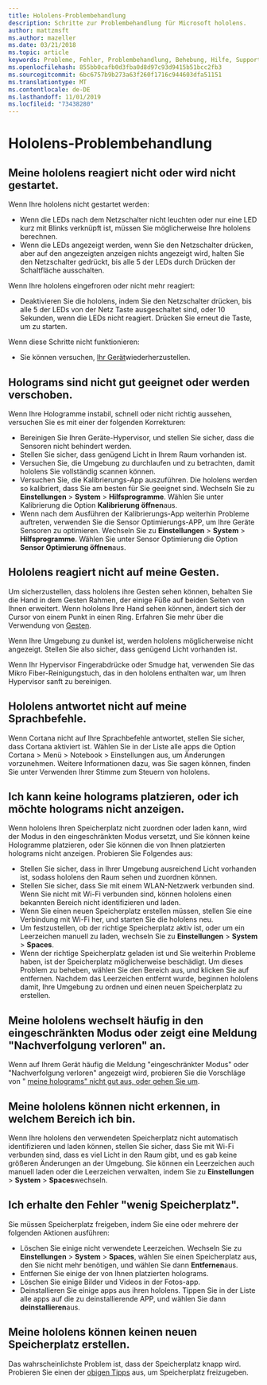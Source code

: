 ```yaml
---
title: Hololens-Problembehandlung
description: Schritte zur Problembehandlung für Microsoft hololens.
author: mattzmsft
ms.author: mazeller
ms.date: 03/21/2018
ms.topic: article
keywords: Probleme, Fehler, Problembehandlung, Behebung, Hilfe, Support, hololens
ms.openlocfilehash: 855bb0cafb0d3fba0d8d97c93d9415b51bcc2fb3
ms.sourcegitcommit: 6bc6757b9b273a63f260f1716c944603dfa51151
ms.translationtype: MT
ms.contentlocale: de-DE
ms.lasthandoff: 11/01/2019
ms.locfileid: "73438280"
---
```

# <a name="hololens-troubleshooting"></a>Hololens-Problembehandlung

## <a name="my-hololens-is-unresponsive-or-wont-boot"></a>Meine hololens reagiert nicht oder wird nicht gestartet.

Wenn Ihre hololens nicht gestartet werden:
* Wenn die LEDs nach dem Netzschalter nicht leuchten oder nur eine LED kurz mit Blinks verknüpft ist, müssen Sie möglicherweise Ihre hololens berechnen.
* Wenn die LEDs angezeigt werden, wenn Sie den Netzschalter drücken, aber auf den angezeigten anzeigen nichts angezeigt wird, halten Sie den Netzschalter gedrückt, bis alle 5 der LEDs durch Drücken der Schaltfläche ausschalten.

Wenn Ihre hololens eingefroren oder nicht mehr reagiert:
* Deaktivieren Sie die hololens, indem Sie den Netzschalter drücken, bis alle 5 der LEDs von der Netz Taste ausgeschaltet sind, oder 10 Sekunden, wenn die LEDs nicht reagiert. Drücken Sie erneut die Taste, um zu starten.

Wenn diese Schritte nicht funktionieren:
* Sie können versuchen, [Ihr Gerät](reset-or-recover-your-hololens.md)wiederherzustellen.

## <a name="holograms-dont-look-good-or-are-moving-around"></a>Holograms sind nicht gut geeignet oder werden verschoben.

Wenn Ihre Hologramme instabil, schnell oder nicht richtig aussehen, versuchen Sie es mit einer der folgenden Korrekturen:
* Bereinigen Sie Ihren Geräte-Hypervisor, und stellen Sie sicher, dass die Sensoren nicht behindert werden.
* Stellen Sie sicher, dass genügend Licht in Ihrem Raum vorhanden ist.
* Versuchen Sie, die Umgebung zu durchlaufen und zu betrachten, damit hololens Sie vollständig scannen können.
* Versuchen Sie, die Kalibrierungs-App auszuführen. Die hololens werden so kalibriert, dass Sie am besten für Sie geeignet sind. Wechseln Sie zu **Einstellungen** > **System** > **Hilfsprogramme**. Wählen Sie unter Kalibrierung die Option **Kalibrierung öffnen**aus.
* Wenn nach dem Ausführen der Kalibrierungs-App weiterhin Probleme auftreten, verwenden Sie die Sensor Optimierungs-APP, um Ihre Geräte Sensoren zu optimieren. Wechseln Sie zu **Einstellungen** > **System** > **Hilfsprogramme**. Wählen Sie unter Sensor Optimierung die Option **Sensor Optimierung öffnen**aus.

## <a name="hololens-doesnt-respond-to-my-gestures"></a>Hololens reagiert nicht auf meine Gesten.

Um sicherzustellen, dass hololens ihre Gesten sehen können, behalten Sie die Hand in dem Gesten Rahmen, der einige Füße auf beiden Seiten von Ihnen erweitert. Wenn hololens Ihre Hand sehen können, ändert sich der Cursor von einem Punkt in einen Ring. Erfahren Sie mehr über die Verwendung von [Gesten](gaze-and-commit.md#composite-gestures).

Wenn Ihre Umgebung zu dunkel ist, werden hololens möglicherweise nicht angezeigt. Stellen Sie also sicher, dass genügend Licht vorhanden ist.

Wenn Ihr Hypervisor Fingerabdrücke oder Smudge hat, verwenden Sie das Mikro Fiber-Reinigungstuch, das in den hololens enthalten war, um Ihren Hypervisor sanft zu bereinigen.

## <a name="hololens-doesnt-respond-to-my-voice-commands"></a>Hololens antwortet nicht auf meine Sprachbefehle.

Wenn Cortana nicht auf Ihre Sprachbefehle antwortet, stellen Sie sicher, dass Cortana aktiviert ist. Wählen Sie in der Liste alle apps die Option Cortana > Menü > Notebook > Einstellungen aus, um Änderungen vorzunehmen. Weitere Informationen dazu, was Sie sagen können, finden Sie unter Verwenden Ihrer Stimme zum Steuern von hololens.

## <a name="i-cant-place-holograms-or-see-holograms-i-previously-placed"></a>Ich kann keine holograms platzieren, oder ich möchte holograms nicht anzeigen.

Wenn hololens Ihren Speicherplatz nicht zuordnen oder laden kann, wird der Modus in den eingeschränkten Modus versetzt, und Sie können keine Hologramme platzieren, oder Sie können die von Ihnen platzierten holograms nicht anzeigen. Probieren Sie Folgendes aus:
* Stellen Sie sicher, dass in Ihrer Umgebung ausreichend Licht vorhanden ist, sodass hololens den Raum sehen und zuordnen können.
* Stellen Sie sicher, dass Sie mit einem WLAN-Netzwerk verbunden sind. Wenn Sie nicht mit Wi-Fi verbunden sind, können hololens einen bekannten Bereich nicht identifizieren und laden.
* Wenn Sie einen neuen Speicherplatz erstellen müssen, stellen Sie eine Verbindung mit Wi-Fi her, und starten Sie die hololens neu.
* Um festzustellen, ob der richtige Speicherplatz aktiv ist, oder um ein Leerzeichen manuell zu laden, wechseln Sie zu **Einstellungen** > **System** > **Spaces**.
* Wenn der richtige Speicherplatz geladen ist und Sie weiterhin Probleme haben, ist der Speicherplatz möglicherweise beschädigt. Um dieses Problem zu beheben, wählen Sie den Bereich aus, und klicken Sie auf entfernen. Nachdem das Leerzeichen entfernt wurde, beginnen hololens damit, Ihre Umgebung zu ordnen und einen neuen Speicherplatz zu erstellen.

## <a name="my-hololens-frequently-enters-limited-mode-or-shows-a-tracking-lost-message"></a>Meine hololens wechselt häufig in den eingeschränkten Modus oder zeigt eine Meldung "Nachverfolgung verloren" an.

Wenn auf Ihrem Gerät häufig die Meldung "eingeschränkter Modus" oder "Nachverfolgung verloren" angezeigt wird, probieren Sie die Vorschläge von " [meine holograms" nicht gut aus, oder gehen Sie um](#holograms-dont-look-good-or-are-moving-around).

## <a name="my-hololens-cant-tell-what-space-im-in"></a>Meine hololens können nicht erkennen, in welchem Bereich ich bin.

Wenn Ihre hololens den verwendeten Speicherplatz nicht automatisch identifizieren und laden können, stellen Sie sicher, dass Sie mit Wi-Fi verbunden sind, dass es viel Licht in den Raum gibt, und es gab keine größeren Änderungen an der Umgebung. Sie können ein Leerzeichen auch manuell laden oder die Leerzeichen verwalten, indem Sie zu **Einstellungen** > **System** > **Spaces**wechseln.

## <a name="im-getting-a-low-disk-space-error"></a>Ich erhalte den Fehler "wenig Speicherplatz".

Sie müssen Speicherplatz freigeben, indem Sie eine oder mehrere der folgenden Aktionen ausführen:
* Löschen Sie einige nicht verwendete Leerzeichen. Wechseln Sie zu **Einstellungen** > **System** > **Spaces**, wählen Sie einen Speicherplatz aus, den Sie nicht mehr benötigen, und wählen Sie dann **Entfernen**aus.
* Entfernen Sie einige der von Ihnen platzierten holograms.
* Löschen Sie einige Bilder und Videos in der Fotos-app.
* Deinstallieren Sie einige apps aus ihren hololens. Tippen Sie in der Liste alle apps auf die zu deinstallierende APP, und wählen Sie dann **deinstallieren**aus.

## <a name="my-hololens-cant-create-a-new-space"></a>Meine hololens können keinen neuen Speicherplatz erstellen.

Das wahrscheinlichste Problem ist, dass der Speicherplatz knapp wird. Probieren Sie einen der [obigen Tipps](#im-getting-a-low-disk-space-error) aus, um Speicherplatz freizugeben.
